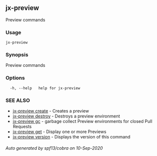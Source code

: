 ## jx-preview

Preview commands

### Usage

```
jx-preview
```

### Synopsis

Preview commands

### Options

```
  -h, --help   help for jx-preview
```

### SEE ALSO

* [jx-preview create](jx-preview_create.md)	 - Creates a preview
* [jx-preview destroy](jx-preview_destroy.md)	 - Destroys a preview environment
* [jx-preview gc](jx-preview_gc.md)	 - garbage collect Preview environments for closed Pull Requests
* [jx-preview get](jx-preview_get.md)	 - Display one or more Previews
* [jx-preview version](jx-preview_version.md)	 - Displays the version of this command

###### Auto generated by spf13/cobra on 10-Sep-2020
